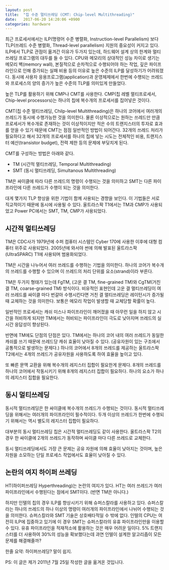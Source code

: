 ```yaml
---
layout: post
title:  "칩 수준 멀티쓰레딩 (CMT: Chip-level Multithreading)"
date:   2017-06-20 14:20:06 +0900
categories: hardware
---
```


최근 프로세서에서는 ILP(명령어 수준 병렬화, Instruction-level Parallelism) 보다 TLP(쓰레드 수준 병렬화, Thread-level parallelism) 지원의 중요성이 커지고 있다. ILP에서 TLP로 관점이 옮겨간 이유가 두가지 있는데, 하드웨어 설계 상의 한계와 멀티쓰레딩 프로그램의 대두를 들 수 있다. CPU와 메모리의 상대적인 성능 차이로 생기는 메모리 벽(memory wall), 본질적으로 순차적으로 수행되어야 하는 작업, 깊은 파이프라인으로 인해 증가되는 실패 비용 등의 이유로 높은 수준의 ILP를 달성하기가 어려워졌다. 동시에 사용자 응용프로그램(application)과 운영체제에서 한번에 수행되는 쓰레드와 프로세스의 양의 증가가 높은 수준의 TLP를 의미있게 만들었다.

높은 TLP를 활용하기 위해 CMP나 CMT를 사용한다. CMP(칩 레벨 멀티프로세서, Chip-level processors)는 하나의 칩에 복수개의 프로세서를 집어넣은 것이다.

CMT(칩 수준 멀티쓰레딩, Chilp-level Multithreading)은 하나의 코어에서 여러개의 쓰레드가 동시에 수행가능한 것을 의미한다. 물론 이상적으로는 원하는 쓰레드만 만큼 프로세서가 복수개로 존재하는 것이 이상적이지만 적은 수의 트랜지스터의 투자로 효과를 얻을 수 있기 때문에 CMT는 점점 일반적인 방법이 되어간다. 32개의 쓰레드 처리가 필요하다고 해서 32개의 프로세서를 하나의 칩에 넣는 시도는 전체적인 비용, 트랜지스터 예산(transistor budget), 전력 제한 등의 문제에 부딪치게 된다.

CMT를 구성하는 방법은 아래와 같다.

* TM (시간적 멀티쓰레딩, Temporal Multithreading)
* SMT (동시 멀티쓰레딩, Simultanous Multithreading)

TM은 싸이클에 따라 다른 쓰레드의 명령이 수행되는 것을 의미하고 SMT는 다른 파이프라인에 다른 쓰레드가 수행이 되는 것을 의미한다.

대게 몇가지 TLP 향상을 위한 기법이 함께 사용되는 경향을 보인다. 이 기법들은 서로 직교적이기 때문에 동시에 사용될 수 있다. 울트라스팍 T1에서는 TM과 CMP가 사용되었고 Power PC에서는 SMT, TM, CMP가 사용되었다.

## 시간적 멀티쓰레딩

TM은 CDC사가 1979년에 수퍼 컴퓨터 시스템인 Cyber 170에 사용한 이후에 대형 컴퓨터 위주로 사용되었다. 2005년에 와서야 썬에 의해 발표된 울트라스팍(UltraSPARC) T1에 사용되며 범용화되었다.

TM은 시간을 나누어서 여러 쓰레드를 수행하는 기법을 의미한다. 하나의 코어가 복수개의 쓰레드를 수행할 수 있으며 이 쓰레드의 처리 단위를 요소(strand)이라 부른다.

TM은 두가지 형태가 있는데 FgTM, (고운 결 TM, fine-grained TM)와 CgTM(거친 결 TM, coarse-grained TM) 방식이다. 비유적인 표현인데 고운 결 멀티쓰레딩이 여러 쓰레드를 싸이클 마다 번갈아 수행시킨다면 거친 결 멀티쓰레딩은 레이턴시가 증가될 때 교체하는 것을 의미한다. 보통은 메모리 작업이 발생할 때 교체당할 확률이 높다.

일반적인 프로세서는 캐쉬 미스나 파이프라인이 깨어졌을 때 아무런 일을 하지 않고 시간을 허비하게 되지만 TM에서는 허비되는 파이프라인이 극도로 낮아지며 쓰레드의 실시간 응답성이 향상된다.

반면에 TM에도 단점의 단점은 있다. TM에서는 하나의 코어 내의 여러 쓰레드가 동일한 캐쉬를 쓰기 때문에 쓰레드당 캐쉬 효율이 낮아질 수 있다. (공유자원이 있는 구조에서 공통적으로 발생하는 문제다.) 하나의 코어에서 8개의 쓰레드를 제공하는 울트라스팍 T2에서는 4개의 쓰레드가 공유자원을 사용하도록 하여 효율을 높이고 있다.

또 빠른 문맥 교환을 위해 복수개의 레지스터 집합이 필요한게 문제다. 8개의 쓰레드를 하나의 코어에서 작동시키기 위해 8개의 레지스터 집합이 필요하다. 하나의 요소가 하나의 레지스터 집합을 필요한다.

## 동시 멀티쓰레딩

동시적 멀티쓰레딩은 한 싸이클에 복수개의 쓰레드가 수행되는 것이다. 동시적 멀티쓰레딩을 위해서는 여러개의 파이프라인이 필수적이다. 두개 이상의 쓰레드가 한번에 수행되기 위해서는 역시 별도의 레지스터 집합이 필요하다.

대부분의 동시 멀티쓰레딩 칩은 시간적 멀티쓰레딩도 같이 사용한다. 울트라스팍 T2의 경우 한 싸이클에 2개의 쓰레드가 동작하며 싸이클 마다 다른 쓰레드로 교체한다.

동시 멀티쓰레딩에서도 가장 큰 문제는 공유 자원에 의해 효율이 낮아지는 것이며, 높은 자원을 소모하는 단일 프로세스 작업에서도 효율이 낮아질 수 있다.

## 논란의 여지 하이퍼 쓰레딩

HT(하이퍼쓰레딩 Hyperthreading)는 논란의 여지가 있다. HT는 여러 쓰레드가 여러 파이프라인에서 수행된다는 점에서 SMT이다. (반면 TM은 아니다.)

하지만 인텔의 칩의 경우 ILP를 향상시키기 위해 슈퍼스칼라를 사용하고 있다. 슈퍼스칼라는 하나의 쓰레드의 하나 이상의 명령이 여러개의 파이프라인에서 나뉘어 수행되는 것을 의미한다. 슈퍼스칼라와 SMT 기술은 상호배타적일 수 밖에 없다. 인텔의 CPU는 여전히 ILP에 집중하고 있기에 이 경우 SMT는 슈퍼스칼라의 유휴 파이프라인만을 이용할 수 있다. 유휴 파이프라인을 적재적소에 활용하는 것은 매우 어려운 일이다. 5% 트랜지스터를 더 사용하여 30%의 성능을 확보했다는데 과연 인텔이 설계한 알고리즘이 모든 문제를 해결해줄까?

한줄 요약: 하이퍼쓰레딩? 말이 쉽지.

PS: 이 글은 제가 2011년 7월 25일 작성한 글을 옮겨온 것입니다.
